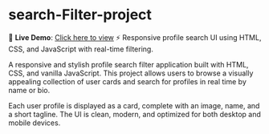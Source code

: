 # search-Filter-project

🔗 **Live Demo**: [Click here to view](https://ankit-tiwari-0.github.io/search-Filter-project/)
⚡ Responsive profile search UI using HTML, CSS, and JavaScript with real-time filtering.

A responsive and stylish profile search filter application built with HTML, CSS, and vanilla JavaScript. This project allows users to browse a visually appealing collection of user cards and search for profiles in real time by name or bio.

Each user profile is displayed as a card, complete with an image, name, and a short tagline. The UI is clean, modern, and optimized for both desktop and mobile devices.
